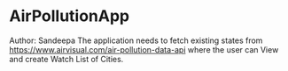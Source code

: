 # AirPollutionApp
Author: Sandeepa
The application needs to fetch existing states from https://www.airvisual.com/air-pollution-data-api where the user can View and create Watch List of Cities.
